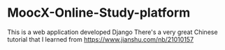 # MoocX-Online-Study-platform
This is a web application developed Django
There's a very great Chinese tutorial that I learned from
https://www.jianshu.com/nb/21010157
